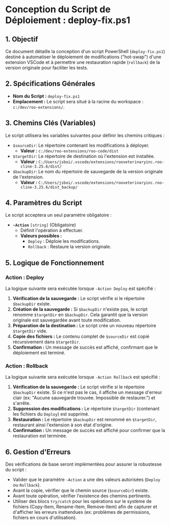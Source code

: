 # Conception du Script de Déploiement : deploy-fix.ps1

## 1. Objectif

Ce document détaille la conception d'un script PowerShell (`deploy-fix.ps1`) destiné à automatiser le déploiement de modifications ("hot-swap") d'une extension VSCode et à permettre une restauration rapide (`rollback`) de la version originale pour faciliter les tests.

## 2. Spécifications Générales

*   **Nom du Script :** `deploy-fix.ps1`
*   **Emplacement :** Le script sera situé à la racine du workspace : `c:/dev/roo-extensions/`.

## 3. Chemins Clés (Variables)

Le script utilisera les variables suivantes pour définir les chemins critiques :

*   `$sourceDir`: Le répertoire contenant les modifications à déployer.
    *   **Valeur :** `c:/dev/roo-extensions/roo-code/dist`
*   `$targetDir`: Le répertoire de destination où l'extension est installée.
    *   **Valeur :** `C:/Users/jsboi/.vscode/extensions/rooveterinaryinc.roo-cline-3.25.6/dist/`
*   `$backupDir`: Le nom du répertoire de sauvegarde de la version originale de l'extension.
    *   **Valeur :** `C:/Users/jsboi/.vscode/extensions/rooveterinaryinc.roo-cline-3.25.6/dist_backup/`

## 4. Paramètres du Script

Le script acceptera un seul paramètre obligatoire :

*   **`-Action`** `[string]` (Obligatoire)
    *   Définit l'opération à effectuer.
    *   **Valeurs possibles :**
        *   `Deploy` : Déploie les modifications.
        *   `Rollback` : Restaure la version originale.

## 5. Logique de Fonctionnement

### Action : Deploy

La logique suivante sera exécutée lorsque `-Action Deploy` est spécifié :

1.  **Vérification de la sauvegarde :** Le script vérifie si le répertoire `$backupDir` existe.
2.  **Création de la sauvegarde :** Si `$backupDir` n'existe pas, le script renomme `$targetDir` en `$backupDir`. Cela garantit que la version originale est sauvegardée avant toute modification.
3.  **Préparation de la destination :** Le script crée un nouveau répertoire `$targetDir` vide.
4.  **Copie des fichiers :** Le contenu complet de `$sourceDir` est copié récursivement dans `$targetDir`.
5.  **Confirmation :** Un message de succès est affiché, confirmant que le déploiement est terminé.

### Action : Rollback

La logique suivante sera exécutée lorsque `-Action Rollback` est spécifié :

1.  **Vérification de la sauvegarde :** Le script vérifie si le répertoire `$backupDir` existe. Si ce n'est pas le cas, il affiche un message d'erreur clair (ex: "Aucune sauvegarde trouvée. Impossible de restaurer.") et s'arrête.
2.  **Suppression des modifications :** Le répertoire `$targetDir` (contenant les fichiers du `Deploy`) est supprimé.
3.  **Restauration :** Le répertoire `$backupDir` est renommé en `$targetDir`, restaurant ainsi l'extension à son état d'origine.
4.  **Confirmation :** Un message de succès est affiché pour confirmer que la restauration est terminée.

## 6. Gestion d'Erreurs

Des vérifications de base seront implémentées pour assurer la robustesse du script :
*   Valider que le paramètre `-Action` a une des valeurs autorisées (`Deploy` ou `Rollback`).
*   Avant la copie, vérifier que le chemin source (`$sourceDir`) existe.
*   Avant toute opération, vérifier l'existence des chemins pertinents.
*   Utiliser des blocs `try/catch` pour les opérations sur le système de fichiers (Copy-Item, Rename-Item, Remove-Item) afin de capturer et d'afficher les erreurs inattendues (ex: problèmes de permissions, fichiers en cours d'utilisation).